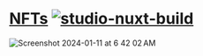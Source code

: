# <a href="https://sudo-self-content-wind.nuxt.space/?preview=005c8b767a6fd3daaae56c0090716e5b">NFTs</a>&nbsp;[![studio-nuxt-build](https://github.com/sudo-self/content-wind/actions/workflows/studio.yml/badge.svg)](https://github.com/sudo-self/content-wind/actions/workflows/studio.yml)<br>
![Screenshot 2024-01-11 at 6 42 02 AM](https://github.com/sudo-self/blog/assets/119916323/e5561453-79a0-49a9-a112-7969aec09e37)




